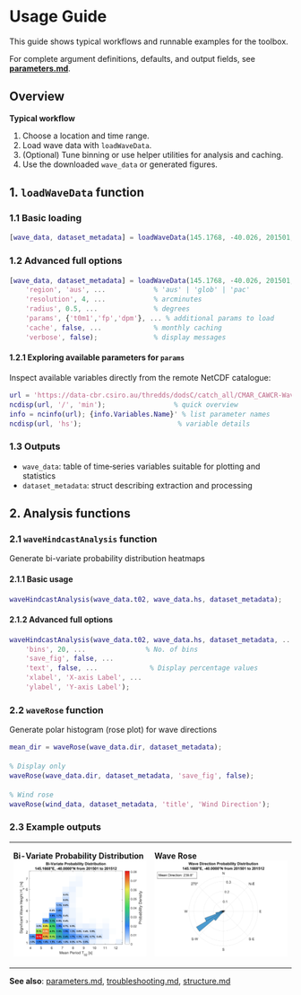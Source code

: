 # Usage Guide

This guide shows typical workflows and runnable examples for the toolbox.

For complete argument definitions, defaults, and output fields, see **[parameters.md](parameters.md)**.

## Overview

**Typical workflow**

1. Choose a location and time range.
2. Load wave data with `loadWaveData`.
3. (Optional) Tune binning or use helper utilities for analysis and caching.
4. Use the downloaded `wave_data` or generated figures.

## 1. `loadWaveData` function

### 1.1 Basic loading

```matlab
[wave_data, dataset_metadata] = loadWaveData(145.1768, -40.026, 201501, 201512);
```

### 1.2 Advanced full options

```matlab
[wave_data, dataset_metadata] = loadWaveData(145.1768, -40.026, 201501, 201512, ...
    'region', 'aus', ...            % 'aus' | 'glob' | 'pac'
    'resolution', 4, ...            % arcminutes
    'radius', 0.5, ...              % degrees
    'params', {'t0m1','fp','dpm'}, ... % additional params to load
    'cache', false, ...             % monthly caching
    'verbose', false);              % display messages
```

#### 1.2.1 Exploring available parameters for `params`

Inspect available variables directly from the remote NetCDF catalogue:

```matlab
url = 'https://data-cbr.csiro.au/thredds/dodsC/catch_all/CMAR_CAWCR-Wave_archive/CAWCR_Wave_Hindcast_aggregate/gridded/ww3.aus_4m.202508.nc';
ncdisp(url, '/', 'min');                 % quick overview
info = ncinfo(url); {info.Variables.Name}' % list parameter names
ncdisp(url, 'hs');                        % variable details
```

### 1.3 Outputs

- `wave_data`: table of time‑series variables suitable for plotting and statistics
- `dataset_metadata`: struct describing extraction and processing

## 2. Analysis functions

### 2.1 `waveHindcastAnalysis` function

Generate bi-variate probability distribution heatmaps

#### 2.1.1 Basic usage

```matlab
waveHindcastAnalysis(wave_data.t02, wave_data.hs, dataset_metadata);
```

#### 2.1.2 Advanced full options

```matlab
waveHindcastAnalysis(wave_data.t02, wave_data.hs, dataset_metadata, ...
    'bins', 20, ...               % No. of bins
    'save_fig', false, ...
    'text', false, ...             % Display percentage values
    'xlabel', 'X-axis Label', ...
    'ylabel', 'Y-axis Label');
```

### 2.2 `waveRose` function

Generate polar histogram (rose plot) for wave directions

```matlab
mean_dir = waveRose(wave_data.dir, dataset_metadata);

% Display only
waveRose(wave_data.dir, dataset_metadata, 'save_fig', false);

% Wind rose
waveRose(wind_data, dataset_metadata, 'title', 'Wind Direction');
```

### 2.3 Example outputs

<table>
<tr>
<td width="50%">

**Bi-Variate Probability Distribution**
![Bi-Variate Probability Distribution](figures/biVariate_201501_201512_145.1668E_-40.0000N.png)

</td>
<td width="50%">

**Wave Rose**
![Wave Rose](figures/waveRose_201501_201512_145.1668E_-40.0000N.png)

</td>
</tr>
</table>

**See also**: [parameters.md](parameters.md), [troubleshooting.md](troubleshooting.md), [structure.md](structure.md)
